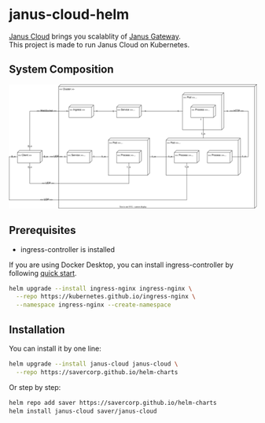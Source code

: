 # janus-cloud-helm

[Janus Cloud](https://github.com/OpenSight/janus-cloud) brings you scalablity of [Janus Gateway](https://janus.conf.meetecho.com).  
This project is made to run Janus Cloud on Kubernetes.

## System Composition

![deployment diagram](./deployment-diagram.svg)

## Prerequisites

- ingress-controller is installed

If you are using Docker Desktop, you can install ingress-controller by following [quick start](https://kubernetes.github.io/ingress-nginx/deploy/#quick-start).

```bash
helm upgrade --install ingress-nginx ingress-nginx \
  --repo https://kubernetes.github.io/ingress-nginx \
  --namespace ingress-nginx --create-namespace
```

## Installation

You can install it by one line:

```bash
helm upgrade --install janus-cloud janus-cloud \
  --repo https://savercorp.github.io/helm-charts
```

Or step by step:

```bash
helm repo add saver https://savercorp.github.io/helm-charts
helm install janus-cloud saver/janus-cloud
```
